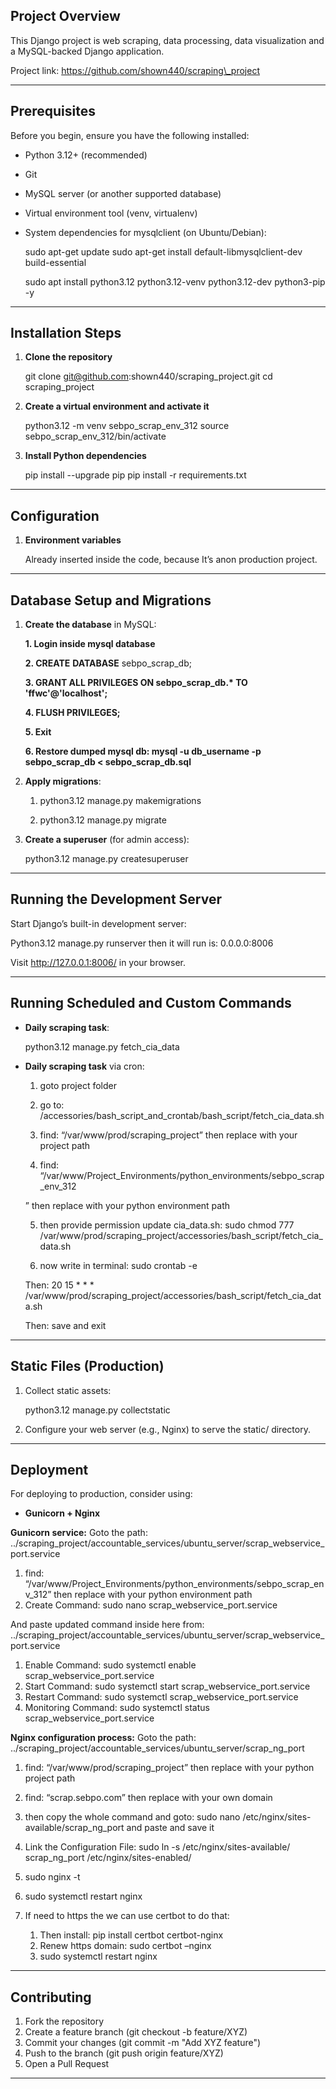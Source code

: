 ﻿## <a name="project-overview"></a>Project Overview
This Django project is web scraping, data processing, data visualization and a MySQL-backed Django application.

Project link: https://github.com/shown440/scraping\_project

-----
## <a name="prerequisites"></a>Prerequisites
Before you begin, ensure you have the following installed:

- Python 3.12+ (recommended)
- Git
- MySQL server (or another supported database)
- Virtual environment tool (venv, virtualenv)
- System dependencies for mysqlclient (on Ubuntu/Debian):

  sudo apt-get update
  sudo apt-get install default-libmysqlclient-dev build-essential

  sudo apt install python3.12 python3.12-venv python3.12-dev python3-pip -y 
-----
## <a name="installation-steps"></a>Installation Steps
1. **Clone the repository**

   git clone git@github.com:shown440/scraping\_project.git
   cd scraping\_project
1. **Create a virtual environment and activate it**

   python3.12 -m venv sebpo\_scrap\_env\_312
   source sebpo\_scrap\_env\_312/bin/activate
1. **Install Python dependencies**

   pip install --upgrade pip
   pip install -r requirements.txt
-----
## <a name="configuration"></a>Configuration
1. **Environment variables**

   Already inserted inside the code, because It’s anon production project.

-----
## <a name="database-setup-and-migrations"></a>Database Setup and Migrations
1. **Create the database** in MySQL:

   **1. Login inside mysql database**

   **2. CREATE** **DATABASE** sebpo\_scrap\_db;

   **3. GRANT ALL PRIVILEGES ON sebpo\_scrap\_db.\* TO 'ffwc'@'localhost';**

   **4. FLUSH PRIVILEGES;**

   **5. Exit**

   **6. Restore dumped mysql db: mysql -u db\_username -p sebpo\_scrap\_db < sebpo\_scrap\_db.sql**

1. **Apply migrations**:

   1. python3.12 manage.py makemigrations

   1. python3.12 manage.py migrate
1. **Create a superuser** (for admin access):

   python3.12 manage.py createsuperuser
-----
## <a name="running-the-development-server"></a>Running the Development Server
Start Django’s built-in development server:

Python3.12 manage.py runserver then it will run is:  0.0.0.0:8006

Visit http://127.0.0.1:8006/ in your browser.

-----
## <a name="running-scheduled-and-custom-commands"></a>Running Scheduled and Custom Commands
- **Daily scraping task**:

  python3.12 manage.py fetch\_cia\_data
- **Daily scraping task** via cron:

  1. goto project folder

  2. go to: /accessories/bash\_script\_and\_crontab/bash\_script/fetch\_cia\_data.sh

  3. find: “/var/www/prod/scraping\_project” then replace with your project path

  4. find: “/var/www/Project\_Environments/python\_environments/sebpo\_scrap\_env\_312

  ” then replace with your python environment path

  5. then provide permission update cia\_data.sh: sudo chmod 777 /var/www/prod/scraping\_project/accessories/bash\_script/fetch\_cia\_data.sh

  6. now write in terminal: sudo crontab -e

  Then: 20 15 \* \* \* /var/www/prod/scraping\_project/accessories/bash\_script/fetch\_cia\_data.sh

  Then: save and exit



-----
## <a name="static-files-production"></a>Static Files (Production)
1. Collect static assets:

   python3.12 manage.py collectstatic
1. Configure your web server (e.g., Nginx) to serve the static/ directory.

-----
## <a name="running-tests"></a><a name="deployment"></a>Deployment
For deploying to production, consider using:

- **Gunicorn + Nginx** 

**Gunicorn service:** Goto the path:  ../scraping\_project/accountable\_services/ubuntu\_server/scrap\_webservice\_port.service

1. find: “/var/www/Project\_Environments/python\_environments/sebpo\_scrap\_env\_312” then replace with your python environment path
1. Create Command: sudo nano scrap\_webservice\_port.service

And paste updated command inside here from: ../scraping\_project/accountable\_services/ubuntu\_server/scrap\_webservice\_port.service

1. Enable Command: sudo systemctl enable scrap\_webservice\_port.service
1. Start Command: sudo systemctl start scrap\_webservice\_port.service
1. Restart Command: sudo systemctl scrap\_webservice\_port.service
1. Monitoring Command: sudo systemctl status scrap\_webservice\_port.service

**Nginx configuration process:** Goto the path:  ../scraping\_project/accountable\_services/ubuntu\_server/scrap\_ng\_port

1. find: “/var/www/prod/scraping\_project” then replace with your python project path
1. find: “scrap.sebpo.com” then replace with your own domain
1. then copy the whole command and goto: sudo nano /etc/nginx/sites-available/scrap\_ng\_port and paste and save it
1. Link the Configuration File: sudo ln -s /etc/nginx/sites-available/ scrap\_ng\_port /etc/nginx/sites-enabled/
1. sudo nginx -t
1. sudo systemctl restart nginx

1. If need to https the we can use certbot to do that:
   1. Then install: pip install certbot certbot-nginx
   1. Renew https domain: sudo certbot –nginx
   1. sudo systemctl restart nginx

-----
## <a name="contributing"></a>Contributing
1. Fork the repository
1. Create a feature branch (git checkout -b feature/XYZ)
1. Commit your changes (git commit -m "Add XYZ feature")
1. Push to the branch (git push origin feature/XYZ)
1. Open a Pull Request
-----

